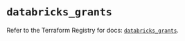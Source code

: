 # `databricks_grants`

Refer to the Terraform Registry for docs: [`databricks_grants`](https://registry.terraform.io/providers/databricks/databricks/1.82.0/docs/resources/grants).
